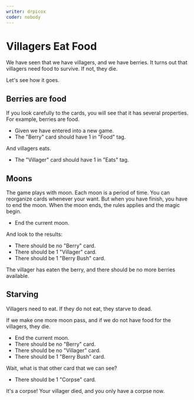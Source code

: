 ```yaml
---
writer: drpicox
coder: nobody
---
```

# Villagers Eat Food

We have seen that we have villagers, and we have berries.
It turns out that villagers need food to survive. If not, they die.

Let's see how it goes.

## Berries are food

If you look carefully to the cards, you will
see that it has several properties.
For example, berries are food.

 * Given we have entered into a new game.
 * The "Berry" card should have 1 in "Food" tag.

And villagers eats.

 * The "Villager" card should have 1 in "Eats" tag.

## Moons

The game plays with moon. 
Each moon is a period of time.
You can reorganize cards whenever your want.
But when you have finish, you have to end the moon.
When the moon ends, the rules applies and the magic begin.

 * End the current moon.

And look to the results:

 * There should be no "Berry" card.
 * There should be 1 "Villager" card.
 * There should be 1 "Berry Bush" card.

The villager has eaten the berry, and there should be no 
more berries available.

## Starving

Villagers need to eat. 
If they do not eat, they starve to dead.

If we make one more moon pass, 
and if we do not have food for the villagers,
they die.

 * End the current moon.
 * There should be no "Berry" card.
 * There should be no "Villager" card.
 * There should be 1 "Berry Bush" card.

Wait, what is that other card that we can see?

 * There should be 1 "Corpse" card.

It's a corpse! Your villager died,
and you only have a corpse now.
